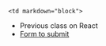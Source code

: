 	<td markdown="block">

* Previous class on React
* [Form to submit](https://docs.google.com/a/nyu.edu/forms/d/e/1FAIpQLSdORjpmFxMqgYubKcDUJwRHrIUmh-iyKmviuq41pcVHNo2qCw/viewform)

</td>
	<td markdown="block">
<!--
* Chapter 
* Chapter 
-->
</td>
	<td markdown="block">
<!--
* [](assignments/.html)
-->
</td>
